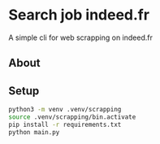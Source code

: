 # Search job indeed.fr

A simple cli for web scrapping on indeed.fr

## About

## Setup

```bash
python3 -m venv .venv/scrapping
source .venv/scrapping/bin.activate
pip install -r requirements.txt
python main.py
```
